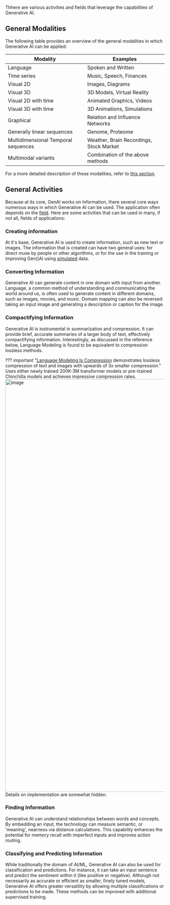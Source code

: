 Thhere are various activities and fields that leverage the capabilities of Generative AI.

## General Modalities

The following table provides an overview of the general modalities in which Generative AI can be applied:

| Modality | Examples |
| --- | --- |
| Language | Spoken and Written |
| Time series | Music, Speech, Finances |
| Visual 2D | Images, Diagrams |
| Visual 3D | 3D Models, Virtual Reality |
| Visual 2D with time | Animated Graphics, Videos |
| Visual 3D with time | 3D Animations, Simulations |
| Graphical | Relation and Influence Networks |
| Generally linear sequences | Genome, Proteome |
| Multidimensional Temporal sequences | Weather, Brain Recordings, Stock Market |
| Multimodal variants | Combination of the above methods |

For a more detailed description of these modalities, refer to [this section](../../Using/examples/by_modality/index.md).

## General Activities

Because at its core, GenAI works on Information, there several core ways numerous ways in which Generative AI can be used. The application often depends on the [field](../../Using/examples/by_field/index.md). Here are some activities that can be used in many, if not all, fields of applications:

### Creating information 

At it's base, Generative AI is used to create information, such as new text or images. The information that is created can have two general uses: for direct muse by people or other algorithms, or for the use in the training or improving Gen()AI using [simulated](../data/preparation/simulation.md) data. 

### Converting Information

Generative AI can generate content in one domain with input from another. Language, a common method of understanding and communicating the world around us, is often used to generate content in different domains, such as images, movies, and music. Domain mapping can also be reversed: taking an input image and generating a description or caption for the image.

### Compactifying Information

Generative AI is instrumental in summarization and compression. It can provide brief, accurate summaries of a larger body of text, effectively compactifying information. Interestingly, as discussed in the reference below, Language Modeling is found to be equivalent to compression lossless methods. 

??? important "[Language Modeling Is Compression](https://arxiv.org/pdf/2309.10668.pdf) demonstrates lossless compression of text and images with upwards of 3x smaller compression."
    Uses either newly trained 200K-3M transformer models or pre-trained Chinchilla models and achieves impressive compression rates.
    <img width="1298" alt="image" src="https://github.com/ianderrington/genai/assets/76016868/ffa8ac86-3876-4ecb-8b18-e14b47b972e5">
    Details on implementation are somewhat hidden.

### Finding Information

Generative AI can understand relationships between words and concepts. By embedding an input, the technology can measure semantic, or 'meaning', nearness via distance calculations. This capability enhances the potential for memory recall with imperfect inputs and improves action routing.

### Classifying and Predicting Information

While traditionally the domain of AI/ML, Generative AI can also be used for classification and predictions. For instance, it can take an input sentence and predict the sentiment within it (like positive or negative). Although not necessarily as accurate or efficient as smaller, finely tuned models, Generative AI offers greater versatility by allowing multiple classifications or predictions to be made. These methods can be improved with additional supervised training.

